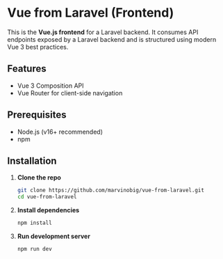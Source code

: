 # Vue from Laravel (Frontend)

This is the **Vue.js frontend** for a Laravel backend. It consumes API endpoints exposed by a Laravel backend and is structured using modern Vue 3 best practices.

## Features

- Vue 3 Composition API
- Vue Router for client-side navigation

## Prerequisites

- Node.js (v16+ recommended)
- npm 

## Installation

1. **Clone the repo**

   ```bash
   git clone https://github.com/marvinobig/vue-from-laravel.git
   cd vue-from-laravel
   ```

2. **Install dependencies**

   ```bash
   npm install
   ```

3. **Run development server**

   ```bash
   npm run dev
   ```
